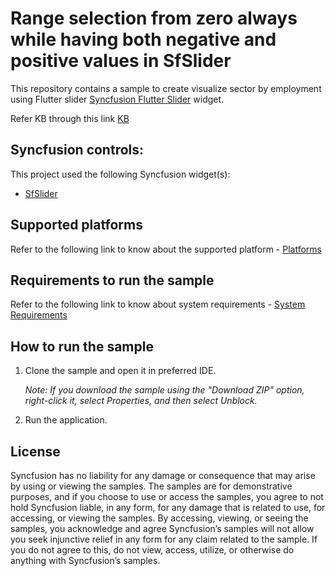 # Range selection from zero always while having both negative and positive values in SfSlider

This repository contains a sample to create visualize sector by employment using Flutter slider [Syncfusion Flutter Slider](https://help.syncfusion.com/flutter/slider/getting-started) widget.

Refer KB through this link [KB](https://support.syncfusion.com/agent/kb/17121)

## Syncfusion controls:

This project used the following Syncfusion widget(s):
* [SfSlider](https://help.syncfusion.com/flutter/slider/getting-started)

## Supported platforms

Refer to the following link to know about the supported platform - [Platforms](https://help.syncfusion.com/flutter/system-requirements#supported-platforms)

## Requirements to run the sample

Refer to the following link to know about system requirements - [System Requirements](https://help.syncfusion.com/flutter/system-requirements)

## How to run the sample

1. Clone the sample and open it in preferred IDE.

   *Note: If you download the sample using the "Download ZIP" option, right-click it, select Properties, and then select Unblock.*

2. Run the application.

## License

Syncfusion has no liability for any damage or consequence that may arise by using or viewing the samples. The samples are for demonstrative purposes, and if you choose to use or access the samples, you agree to not hold Syncfusion liable, in any form, for any damage that is related to use, for accessing, or viewing the samples. By accessing, viewing, or seeing the samples, you acknowledge and agree Syncfusion’s samples will not allow you seek injunctive relief in any form for any claim related to the sample. If you do not agree to this, do not view, access, utilize, or otherwise do anything with Syncfusion’s samples.